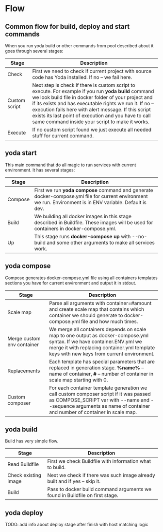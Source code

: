 # Flow
## Common flow for build, deploy and start commands
When you run yoda build or other commands from pool described about it goes through several stages:

| Stage | Description |
|---|---|
| Check | First we need to check if current project with source code has Yoda installed. If no – we fail here. |
| Custom script | Next step is check if there is custom script to execute. For example if you run **yoda build** command we look build file in docker folder of your project and if its exists and has executable rights we run it. If no – execution fails here with alert message. If this script exists its last point of execution and you have to call same command inside your script to make it works. |
| Execute | If no custom script found we just execute all needed stuff for current command. |

## yoda start
This main command that do all magic to run services with current environment. It has several stages:

| Stage | Description |
|---|---|
| Compose | First we run **yoda compose** command and generate docker-compose.yml file for current environment we run. Environment is in ENV variable. Default is dev. |
| Build | We building all docker images in this stage described in Buildfile. These images will be used for containers in docker-compose.yml. |
| Up | This stage runs **docker-compose up** with --no-build and some other arguments to make all services work. |

## yoda compose
Compose generates docker-compose.yml file using all containers templates sections you have for current environment and output it in stdout.

| Stage | Description |
|---|---|
| Scale map | Parse all arguments with container=#amount and create scale map that contains which container we should generate to docker-compose.yml file and how much times. |
| Merge custom env container | We merge all containers depends on scale map to one output as docker-compose.yml syntax. If we have container.ENV.yml we merge it with replacing container.yml template keys with new keys from current environment. |
| Replacements | Each template has special parameters that are replaced in generation stage. **%name%** – name of container, **#** – number of container in scale map starting with 0. |
| Custom composer | For each container template generation we call custom composer script if it was passed as COMPOSE_SCRIPT var with --name and --sequence arguments as name of container and number of container in scale map.  |

## yoda build
Build has very simple flow. 

| Stage | Description |
|---|---|
| Read Buildfile | First we check Buildfile with information what to build. |
| Check existing image | Next we check if there was such image already built and if yes – skip it. |
| Build | Pass to docker build command arguments we found in Buildfile on first stage. |

## yoda deploy
TODO: add info about deploy stage after finish with host matching logic
